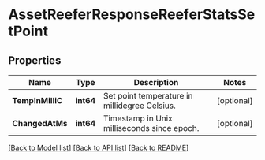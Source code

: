 # AssetReeferResponseReeferStatsSetPoint

## Properties
Name | Type | Description | Notes
------------ | ------------- | ------------- | -------------
**TempInMilliC** | **int64** | Set point temperature in millidegree Celsius. | [optional] 
**ChangedAtMs** | **int64** | Timestamp in Unix milliseconds since epoch. | [optional] 

[[Back to Model list]](../README.md#documentation-for-models) [[Back to API list]](../README.md#documentation-for-api-endpoints) [[Back to README]](../README.md)


